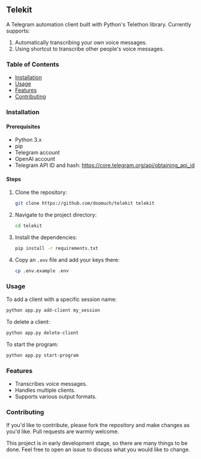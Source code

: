 ## Telekit

A Telegram automation client built with Python's Telethon library. Currently supports:

1. Automatically transcribing your own voice messages.
2. Using shortcut to transcribe other people's voice messages.

### Table of Contents

- [Installation](#installation)
- [Usage](#usage)
- [Features](#features)
- [Contributing](#contributing)

### Installation

#### Prerequisites

- Python 3.x
- pip
- Telegram account
- OpenAI account
- Telegram API ID and hash: https://core.telegram.org/api/obtaining_api_id

#### Steps

1. Clone the repository:
   ```bash
   git clone https://github.com/doomuch/telekit telekit
   ```
2. Navigate to the project directory:
   ```bash
   cd telekit
   ```
3. Install the dependencies:
   ```bash
   pip install -r requirements.txt
   ```
4. Copy an `.env` file and add your keys there:
   ```bash
   cp .env.example .env
   ```

### Usage

To add a client with a specific session name:

```bash
python app.py add-client my_session
```

To delete a client:

```bash
python app.py delete-client
```

To start the program:

```bash
python app.py start-program
```

### Features

- Transcribes voice messages.
- Handles multiple clients.
- Supports various output formats.

### Contributing

If you'd like to contribute, please fork the repository and make changes as you'd like. Pull requests are warmly welcome.

This project is in early development stage, so there are many things to be done. Feel free to open an issue to discuss what you would like to change.
